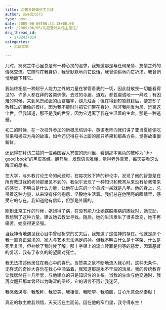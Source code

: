 ```yaml
---
title: 沈嘉晋姊妹信主见证
author: sweditor3
type: post
date: 2009-06-06T06:43:18+00:00
url: /2009/06/06/沈嘉晋姊妹信主见证/
dsq_thread_id:
  - 1792437014
categories:
  - 见证文集

---
```

儿时，冥冥之中心里总是有一种心灵的渴求，我知道那是与任何亲情、友情之外的情感交流。它随时在我身边，我曾默默地向它说话，我曾偷偷地向它祈求，我曾悄悄地跪下拜它。
  
我始终相信一种超乎人能力之外的力量在掌管着我的一切，因此就敬畏一切能看得见的、许多人都在拜的各类佛像。去过的寺庙、道观，都要虔诚地一一拜过；有困难的时候，来到风景如画的山寨庙宇，烧几炷香；但在得到短暂慰籍后，便忘却了敬拜过的佛像的模样。因为我不能时时把它们带在身边，除非我削发为尼，远离这尘世。但我知道，那不是我的世界，因为它远离了我在生活着的生命，那是一种逃避。
  
初二的时候，在一次校外参加的新概念培训中，英语老师向我们讲了亚当夏娃偷吃禁果和挪亚方舟的故事，如今还记得在书上画的那只苹果和那条方舟，觉得故事很新鲜。
  
还记得在拜访二姑的一位英国客人宾馆的房间里，看到那本黑色的被称为“the good book”的黑皮圣经。翻开后，发现语言难懂，觉得老外真累，每天要看这么晦涩的厚书。
  
在大学，与外教讨论生命的问题时，在每次败下阵的辩论中，发现了他的智慧是在所有教过我的老师那里见不到的。我似乎发现了一种知识和教育从来没有给我带来的感觉，不明白是什么力量，让他在山东的一个县城一呆就是八年。他的身上，总带着这种力量，从来没有任何抱怨，坚毅地生活着。我们总在他明亮的眼睛里，感受它的存在。我知道他有信仰，但那是外国的。
  
刚到北京工作的时候，姐姐得了病，在没有能力让她摆脱疾病的困扰时，她无助，我想到了这种力量，建议她去教堂寻找。随后，她的生活发生了很多改变，她不再痛苦，她变得更坚强。
  
当我神奇地遇见我心目中曾经祈求的丈夫后，我知道了这位神的存在。他就是那个我一直真正渴求的、家人与艺术无法满足的神。但我不明白什么是十字架、什么是死里复活，但神给了我时候了解。那十字架上的流血赎罪是何等的慈爱，因着基督的复活，我有了永久的盼望面对死亡。
  
我无法描述他居住在我心中的喜乐。当赞美之泉不断地流入我心时，这种无条件、无样式的奇妙大喜乐在我心中涌溢着，我知道那是永不干涸的活泉。我的传统教育让我居然在十几年里，与他建立的只是知识性的关系。当我的生命与他交通时，我再次翻开那本曾经以为晦涩的圣经，它的语言不再让我迷茫。
  
我感激涕零、我敬拜、我赞美、我相信、我盼望、我顺服，甘心乐意全然奉献！
  
真正的救主教我领悟，天天活在主面前，因在他的窄门里，我寻得永生！